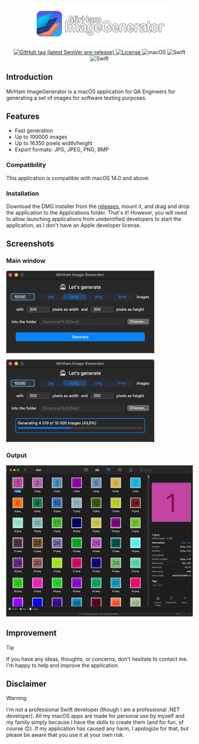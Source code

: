 <p align="center">
  <img src="https://github.com/mirham/ImageGenerator/blob/main/Images/AppLogo.png" width="370"/>
</p>

<p align="center" style="text-align: center">
  <a href="https://github.com/mirham/ImageGenerator/tags" rel="nofollow">
    <img alt="GitHub tag (latest SemVer pre-release)" src="https://img.shields.io/github/v/tag/mirham/ImageGenerator?include_prereleases&label=version"/>
  </a>
  <a href="https://github.com/mirham/ImageGenerator/blob/main/LICENSE">
    <img alt="License" src="https://img.shields.io/github/license/mirham/ImageGenerator"/>
  </a>
  <img alt="macOS" src="https://img.shields.io/badge/macOS-blue?logo=apple"/>
  <img alt="Swift" src="https://img.shields.io/badge/Swift-grey?logo=swift"/>
  <img alt="Swift" src="https://img.shields.io/badge/Pet project-purple?logo=github"/>
</p>

## Introduction
MirHam ImageGenerator is a macOS application for QA Engineers for generating a set of images for software testing purposes.

## Features
- Fast generation
- Up to 100000 images
- Up to 16350 pixels width/height
- Export formats: JPG, JPEG, PNG, BMP

### Compatibility

This application is compatible with macOS 14.0 and above.

### Installation

Download the DMG installer from the [releases](https://github.com/mirham/ImageGenerator/releases), mount it, and drag and drop the application to the Applications folder. That's it! However, you will need to allow launching applications from unidentified developers to start the application, as I don't have an Apple developer license.

## Screenshots

### Main window
<p align="left">
  <img src="https://github.com/mirham/ImageGenerator/blob/main/Images/Screen1.png" width="400">
</p>
<p align="left">
  <img src="https://github.com/mirham/ImageGenerator/blob/main/Images/Screen2.png" width="400">
</p>

### Output
<p align="left">
  <img src="https://github.com/mirham/ImageGenerator/blob/main/Images/Output.png" width="800">
</p>

## Improvement
> [!TIP]
> If you have any ideas, thoughts, or concerns, don't hesitate to contact me. I'm happy to help and improve the application.

## Disclaimer
> [!WARNING]
> I'm not a professional Swift developer (though I am a professional .NET developer). All my macOS apps are made for personal use by myself and my family simply because I have the skills to create them (and for fun, of course 😊). If my application has caused any harm, I apologize for that, but please be aware that you use it at your own risk.
